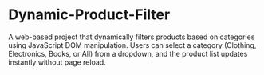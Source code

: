 # Dynamic-Product-Filter
A web-based project that dynamically filters products based on categories using JavaScript DOM manipulation. Users can select a category (Clothing, Electronics, Books, or All) from a dropdown, and the product list updates instantly without page reload.
